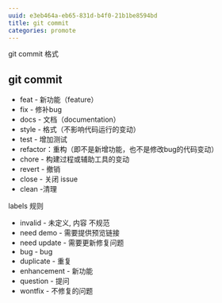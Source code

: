```yaml
---
uuid: e3eb464a-eb65-831d-b4f0-21b1be8594bd
title: git commit 
categories: promote
---
```

git commit 格式

## git commit 

* feat - 新功能（feature）
* fix - 修补bug
* docs - 文档（documentation）
* style - 格式（不影响代码运行的变动）
* test - 增加测试
* refactor：重构（即不是新增功能，也不是修改bug的代码变动）
* chore - 构建过程或辅助工具的变动
* revert - 撤销
* close - 关闭 issue
* clean -清理

labels 规则

* invalid - 未定义, 内容 不规范
* need demo - 需要提供预览链接 
* need update - 需要更新修复问题
* bug - bug
* duplicate - 重复
* enhancement - 新功能
* question - 提问
* wontfix - 不修复的问题

